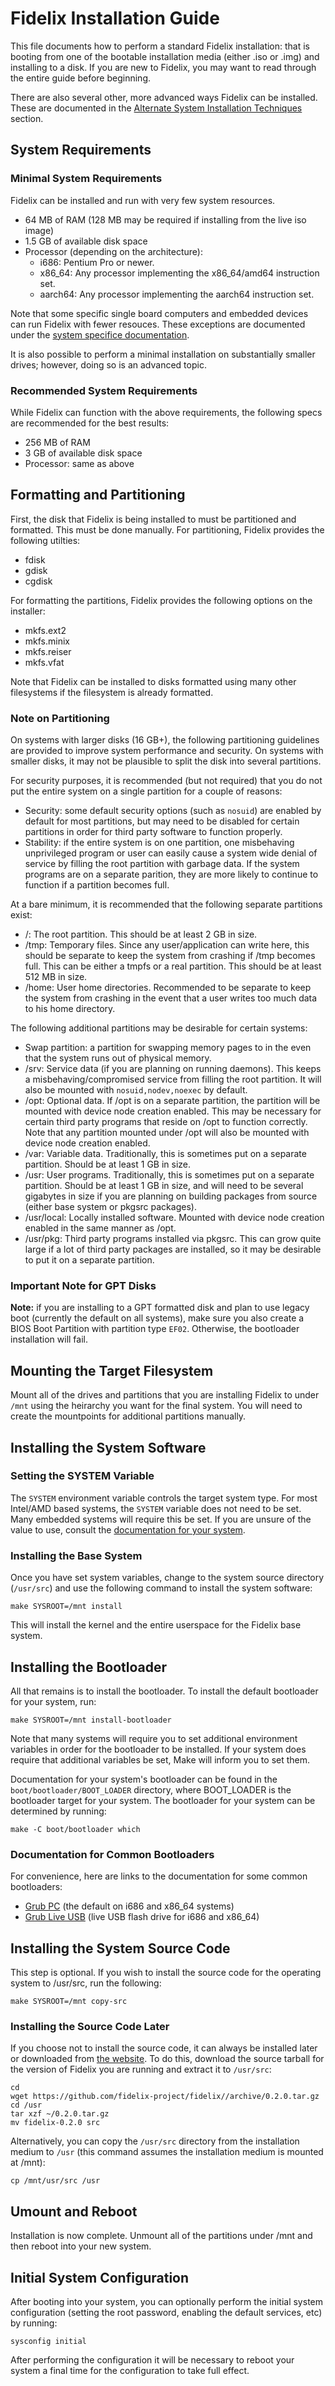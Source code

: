 Fidelix Installation Guide
==========================

This file documents how to perform a standard Fidelix installation: that is
booting from one of the bootable installation media (either .iso or .img) and
installing to a disk. If you are new to Fidelix, you may want to read through
the entire guide before beginning.

There are also several other, more advanced ways Fidelix can be installed.
These are documented in the [Alternate System Installation
Techniques](../advanced/alternate-install/README.md) section.

System Requirements
-------------------

### Minimal System Requirements

Fidelix can be installed and run with very few system resources.

* 64 MB of RAM (128 MB may be required if installing from the live iso image)
* 1.5 GB of available disk space
* Processor (depending on the architecture):
  * i686: Pentium Pro or newer.
  * x86_64: Any processor implementing the x86_64/amd64 instruction set.
  * aarch64: Any processor implementing the aarch64 instruction set.

Note that some specific single board computers and embedded devices can run
Fidelix with fewer resouces. These exceptions are documented under the [system
specifice documentation](../system-specific/README.md).

It is also possible to perform a minimal installation on substantially smaller
drives; however, doing so is an advanced topic.

### Recommended System Requirements

While Fidelix can function with the above requirements, the following specs are
recommended for the best results:

* 256 MB of RAM
* 3 GB of available disk space
* Processor: same as above

Formatting and Partitioning
---------------------------

First, the disk that Fidelix is being installed to must be partitioned and
formatted. This must be done manually. For partitioning, Fidelix provides the
following utilties:

* fdisk
* gdisk
* cgdisk

For formatting the partitions, Fidelix provides the following options on the
installer:

* mkfs.ext2
* mkfs.minix
* mkfs.reiser
* mkfs.vfat

Note that Fidelix can be installed to disks formatted using many other
filesystems if the filesystem is already formatted. 

### Note on Partitioning

On systems with larger disks (16 GB+), the following partitioning guidelines are
provided to improve system performance and security. On systems with smaller
disks, it may not be plausible to split the disk into several partitions.

For security purposes, it is recommended (but not required) that you do not put
the entire system on a single partition for a couple of reasons:

* Security: some default security options (such as `nosuid`) are enabled by
  default for most partitions, but may need to be disabled for certain
  partitions in order for third party software to function properly.
* Stability: if the entire system is on one partition, one misbehaving
  unprivileged program or user can easily cause a system wide denial of service
  by filling the root partition with garbage data. If the system programs are
  on a separate parition, they are more likely to continue to function if a
  partition becomes full.

At a bare minimum, it is recommended that the following separate partitions
exist:

* /: The root partition. This should be at least 2 GB in size.
* /tmp: Temporary files. Since any user/application can write here, this should
  be separate to keep the system from crashing if /tmp becomes full. This can
  be either a tmpfs or a real partition. This should be at least 512 MB in
  size.
* /home: User home directories. Recommended to be separate to keep the system
  from crashing in the event that a user writes too much data to his home
  directory.

The following additional partitions may be desirable for certain systems:

* Swap partition: a partition for swapping memory pages to in the even that
  the system runs out of physical memory.
* /srv: Service data (if you are planning on running daemons). This keeps a
  misbehaving/compromised service from filling the root partition. It will
  also be mounted with `nosuid,nodev,noexec` by default. 
* /opt: Optional data. If /opt is on a separate partition, the partition will
  be mounted with device node creation enabled. This may be necessary for
  certain third party programs that reside on /opt to function correctly. Note
  that any partition mounted under /opt will also be mounted with device node
  creation enabled.
* /var: Variable data. Traditionally, this is sometimes put on a separate
  partition. Should be at least 1 GB in size.
* /usr: User programs. Traditionally, this is sometimes put on a separate
  partition. Should be at least 1 GB in size, and will need to be several
  gigabytes in size if you are planning on building packages from source
  (either base system or pkgsrc packages).
* /usr/local: Locally installed software. Mounted with device node creation
  enabled in the same manner as /opt.
* /usr/pkg: Third party programs installed via pkgsrc. This can grow quite
  large if a lot of third party packages are installed, so it may be desirable
  to put it on a separate partition.

### Important Note for GPT Disks

**Note:** if you are installing to a GPT formatted disk and plan to use legacy
boot (currently the default on all systems), make sure you also create a BIOS
Boot Partition with partition type `EF02`. Otherwise, the bootloader
installation will fail.

Mounting the Target Filesystem
------------------------------

Mount all of the drives and partitions that you are installing Fidelix to
under `/mnt` using the heirarchy you want for the final system. You will need
to create the mountpoints for additional partitions manually.

Installing the System Software
------------------------------

### Setting the SYSTEM Variable

The `SYSTEM` environment variable controls the target system type. For most
Intel/AMD based systems, the `SYSTEM` variable does not need to be set. Many
embedded systems will require this be set. If you are unsure of the value to
use, consult the [documentation for your system](../system-specific/README.md).

### Installing the Base System

Once you have set system variables, change to the system source directory
(`/usr/src`) and use the following command to install the system software:

    make SYSROOT=/mnt install

This will install the kernel and the entire userspace for the Fidelix base
system.

Installing the Bootloader
-------------------------

All that remains is to install the bootloader. To install the default
bootloader for your system, run:

    make SYSROOT=/mnt install-bootloader

Note that many systems will require you to set additional environment variables
in order for the bootloader to be installed. If your system does require that
additional variables be set, Make will inform you to set them.

Documentation for your system's bootloader can be found in the
`boot/bootloader/BOOT_LOADER` directory, where BOOT_LOADER is the bootloader
target for your system. The bootloader for your system can be determined by
running:

    make -C boot/bootloader which

### Documentation for Common Bootloaders
For convenience, here are links to the documentation for some common
bootloaders:

* [Grub PC](../../boot/bootloader/grub-pc/README.md) (the default on i686 and
  x86_64 systems)
* [Grub Live USB](../../boot/bootloader/grub-liveusb/README.md) (live USB flash
  drive for i686 and x86_64)

Installing the System Source Code
---------------------------------

This step is optional. If you wish to install the source code for the operating
system to /usr/src, run the following:

    make SYSROOT=/mnt copy-src

### Installing the Source Code Later

If you choose not to install the source code, it can always be installed later
or downloaded from [the website](https://fidelix.us). To do this, download the
source tarball for the version of Fidelix you are running and extract it to
`/usr/src`:

    cd
    wget https://github.com/fidelix-project/fidelix//archive/0.2.0.tar.gz
    cd /usr
    tar xzf ~/0.2.0.tar.gz
    mv fidelix-0.2.0 src

Alternatively, you can copy the `/usr/src` directory from the installation
medium to `/usr` (this command assumes the installation medium is mounted at
/mnt):

    cp /mnt/usr/src /usr

Umount and Reboot
-----------------

Installation is now complete. Unmount all of the partitions under /mnt and then
reboot into your new system.

Initial System Configuration
----------------------------

After booting into your system, you can optionally perform the initial system
configuration (setting the root password, enabling the default services, etc)
by running:

    sysconfig initial

After performing the configuration it will be necessary to reboot your system
a final time for the configuration to take full effect.


